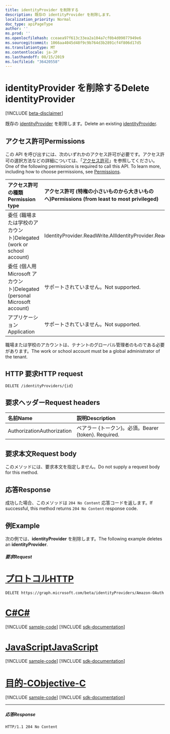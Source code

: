 ```yaml
---
title: identityProvider を削除する
description: 既存の identityProvider を削除します。
localization_priority: Normal
doc_type: apiPageType
author: ''
ms.prod: ''
ms.openlocfilehash: cceaea97f613c33ea2a104a7cf0b4d09077949e6
ms.sourcegitcommit: 1066aa4045d48f9c9b764d3b2891cf4f806d17d5
ms.translationtype: MT
ms.contentlocale: ja-JP
ms.lasthandoff: 08/15/2019
ms.locfileid: "36420558"
---
```

# <a name="delete-identityprovider"></a><span data-ttu-id="088de-103">identityProvider を削除する</span><span class="sxs-lookup"><span data-stu-id="088de-103">Delete identityProvider</span></span>

[!INCLUDE [beta-disclaimer](../../includes/beta-disclaimer.md)]

<span data-ttu-id="088de-104">既存の [identityProvider](../resources/identityprovider.md) を削除します。</span><span class="sxs-lookup"><span data-stu-id="088de-104">Delete an existing [identityProvider](../resources/identityprovider.md).</span></span>

## <a name="permissions"></a><span data-ttu-id="088de-105">アクセス許可</span><span class="sxs-lookup"><span data-stu-id="088de-105">Permissions</span></span>

<span data-ttu-id="088de-p101">この API を呼び出すには、次のいずれかのアクセス許可が必要です。アクセス許可の選択方法などの詳細については、「[アクセス許可](/graph/permissions-reference)」を参照してください。</span><span class="sxs-lookup"><span data-stu-id="088de-p101">One of the following permissions is required to call this API. To learn more, including how to choose permissions, see [Permissions](/graph/permissions-reference).</span></span>

|<span data-ttu-id="088de-108">アクセス許可の種類</span><span class="sxs-lookup"><span data-stu-id="088de-108">Permission type</span></span>      | <span data-ttu-id="088de-109">アクセス許可 (特権の小さいものから大きいものへ)</span><span class="sxs-lookup"><span data-stu-id="088de-109">Permissions (from least to most privileged)</span></span>              |
|:--------------------|:---------------------------------------------------------|
|<span data-ttu-id="088de-110">委任 (職場または学校のアカウント)</span><span class="sxs-lookup"><span data-stu-id="088de-110">Delegated (work or school account)</span></span>|<span data-ttu-id="088de-111">IdentityProvider.ReadWrite.All</span><span class="sxs-lookup"><span data-stu-id="088de-111">IdentityProvider.ReadWrite.All</span></span>|
|<span data-ttu-id="088de-112">委任 (個人用 Microsoft アカウント)</span><span class="sxs-lookup"><span data-stu-id="088de-112">Delegated (personal Microsoft account)</span></span>| <span data-ttu-id="088de-113">サポートされていません。</span><span class="sxs-lookup"><span data-stu-id="088de-113">Not supported.</span></span>|
|<span data-ttu-id="088de-114">アプリケーション</span><span class="sxs-lookup"><span data-stu-id="088de-114">Application</span></span>|<span data-ttu-id="088de-115">サポートされていません。</span><span class="sxs-lookup"><span data-stu-id="088de-115">Not supported.</span></span>|

<span data-ttu-id="088de-116">職場または学校のアカウントは、テナントのグローバル管理者のものである必要があります。</span><span class="sxs-lookup"><span data-stu-id="088de-116">The work or school account must be a global administrator of the tenant.</span></span>

## <a name="http-request"></a><span data-ttu-id="088de-117">HTTP 要求</span><span class="sxs-lookup"><span data-stu-id="088de-117">HTTP request</span></span>

<!-- { "blockType": "ignored" } -->
```http
DELETE /identityProviders/{id}
```

## <a name="request-headers"></a><span data-ttu-id="088de-118">要求ヘッダー</span><span class="sxs-lookup"><span data-stu-id="088de-118">Request headers</span></span>

|<span data-ttu-id="088de-119">名前</span><span class="sxs-lookup"><span data-stu-id="088de-119">Name</span></span>|<span data-ttu-id="088de-120">説明</span><span class="sxs-lookup"><span data-stu-id="088de-120">Description</span></span>|
|:---------------|:----------|
|<span data-ttu-id="088de-121">Authorization</span><span class="sxs-lookup"><span data-stu-id="088de-121">Authorization</span></span>|<span data-ttu-id="088de-p102">ベアラー {トークン}。必須。</span><span class="sxs-lookup"><span data-stu-id="088de-p102">Bearer {token}. Required.</span></span>|

## <a name="request-body"></a><span data-ttu-id="088de-124">要求本文</span><span class="sxs-lookup"><span data-stu-id="088de-124">Request body</span></span>

<span data-ttu-id="088de-125">このメソッドには、要求本文を指定しません。</span><span class="sxs-lookup"><span data-stu-id="088de-125">Do not supply a request body for this method.</span></span>

## <a name="response"></a><span data-ttu-id="088de-126">応答</span><span class="sxs-lookup"><span data-stu-id="088de-126">Response</span></span>

<span data-ttu-id="088de-127">成功した場合、このメソッドは `204 No Content` 応答コードを返します。</span><span class="sxs-lookup"><span data-stu-id="088de-127">If successful, this method returns `204 No Content` response code.</span></span>

## <a name="example"></a><span data-ttu-id="088de-128">例</span><span class="sxs-lookup"><span data-stu-id="088de-128">Example</span></span>

<span data-ttu-id="088de-129">次の例では、**identityProvider** を削除します。</span><span class="sxs-lookup"><span data-stu-id="088de-129">The following example deletes an **identityProvider**.</span></span>

##### <a name="request"></a><span data-ttu-id="088de-130">要求</span><span class="sxs-lookup"><span data-stu-id="088de-130">Request</span></span>


# <a name="httptabhttp"></a>[<span data-ttu-id="088de-131">プロトコル</span><span class="sxs-lookup"><span data-stu-id="088de-131">HTTP</span></span>](#tab/http)
<!-- {
  "blockType": "request",
  "name": "delete_identityprovider"
}-->
```http
DELETE https://graph.microsoft.com/beta/identityProviders/Amazon-OAuth
```
# <a name="ctabcsharp"></a>[<span data-ttu-id="088de-132">C#</span><span class="sxs-lookup"><span data-stu-id="088de-132">C#</span></span>](#tab/csharp)
[!INCLUDE [sample-code](../includes/snippets/csharp/delete-identityprovider-csharp-snippets.md)]
[!INCLUDE [sdk-documentation](../includes/snippets/snippets-sdk-documentation-link.md)]

# <a name="javascripttabjavascript"></a>[<span data-ttu-id="088de-133">JavaScript</span><span class="sxs-lookup"><span data-stu-id="088de-133">JavaScript</span></span>](#tab/javascript)
[!INCLUDE [sample-code](../includes/snippets/javascript/delete-identityprovider-javascript-snippets.md)]
[!INCLUDE [sdk-documentation](../includes/snippets/snippets-sdk-documentation-link.md)]

# <a name="objective-ctabobjc"></a>[<span data-ttu-id="088de-134">目的-C</span><span class="sxs-lookup"><span data-stu-id="088de-134">Objective-C</span></span>](#tab/objc)
[!INCLUDE [sample-code](../includes/snippets/objc/delete-identityprovider-objc-snippets.md)]
[!INCLUDE [sdk-documentation](../includes/snippets/snippets-sdk-documentation-link.md)]

---


##### <a name="response"></a><span data-ttu-id="088de-135">応答</span><span class="sxs-lookup"><span data-stu-id="088de-135">Response</span></span>

<!-- {
  "blockType": "response",
  "truncated": true
} -->
```http
HTTP/1.1 204 No Content
```

<!-- uuid: 8fcb5dbc-d5aa-4681-8e31-b001d5168d79
2015-10-25 14:57:30 UTC -->
<!--
{
  "type": "#page.annotation",
  "description": "Delete identityProvider",
  "keywords": "",
  "section": "documentation",
  "tocPath": "",
  "suppressions": [
  ]
}
-->
